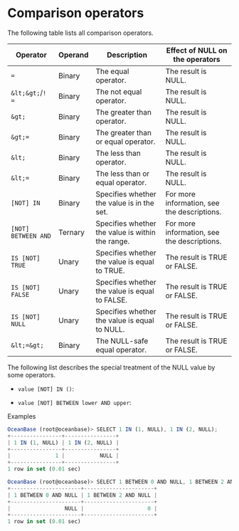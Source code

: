 Comparison operators 
=========================================



The following table lists all comparison operators.


|      Operator       | Operand |                   Description                    |       Effect of NULL on the operators       |
|---------------------|---------|--------------------------------------------------|---------------------------------------------|
| `=`                 | Binary  | The equal operator.                              | The result is NULL.                         |
| `&lt;&gt;`/`! =`    | Binary  | The not equal operator.                          | The result is NULL.                         |
| `&gt;`              | Binary  | The greater than operator.                       | The result is NULL.                         |
| `&gt;=`             | Binary  | The greater than or equal operator.              | The result is NULL.                         |
| `&lt;`              | Binary  | The less than operator.                          | The result is NULL.                         |
| `&lt;=`             | Binary  | The less than or equal operator.                 | The result is NULL.                         |
| `[NOT] IN`          | Binary  | Specifies whether the value is in the set.       | For more information, see the descriptions. |
| `[NOT] BETWEEN AND` | Ternary | Specifies whether the value is within the range. | For more information, see the descriptions. |
| `IS [NOT] TRUE`     | Unary   | Specifies whether the value is equal to TRUE.    | The result is TRUE or FALSE.                |
| `IS [NOT] FALSE`    | Unary   | Specifies whether the value is equal to FALSE.   | The result is TRUE or FALSE.                |
| `IS [NOT] NULL`     | Unary   | Specifies whether the value is equal to NULL.    | The result is TRUE or FALSE.                |
| `&lt;=&gt;`         | Binary  | The NULL-safe equal operator.                    | The result is TRUE or FALSE.                |





The following list describes the special treatment of the NULL value by some operators.

* `value [NOT] IN ()`:




<!-- -->



<!-- -->



<!-- -->

* `value [NOT] BETWEEN lower AND upper`:




<!-- -->



<!-- -->



Examples

```javascript
OceanBase (root@oceanbase)> SELECT 1 IN (1, NULL), 1 IN (2, NULL);
+----------------+----------------+
| 1 IN (1, NULL) | 1 IN (2, NULL) |
+----------------+----------------+
|              1 |           NULL |
+----------------+----------------+
1 row in set (0.01 sec)

OceanBase (root@oceanbase)> SELECT 1 BETWEEN 0 AND NULL, 1 BETWEEN 2 AND NULL;
+----------------------+----------------------+
| 1 BETWEEN 0 AND NULL | 1 BETWEEN 2 AND NULL |
+----------------------+----------------------+
|                 NULL |                    0 |
+----------------------+----------------------+
1 row in set (0.01 sec)
```


